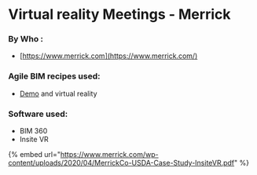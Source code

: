 # Virtual reality Meetings  - Merrick

### By Who : 

* [https://www.merrick.com](https://www.merrick.com/)

### Agile BIM recipes used: 

* [Demo](../en/agile-toolbox/project-demo.md) and virtual reality 

### Software used: 

* BIM 360
* Insite VR



{% embed url="https://www.merrick.com/wp-content/uploads/2020/04/MerrickCo-USDA-Case-Study-InsiteVR.pdf" %}



